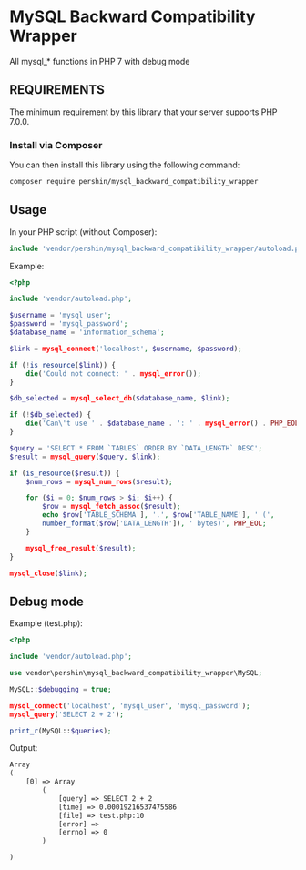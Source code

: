 # MySQL Backward Compatibility Wrapper

All mysql_* functions in PHP 7 with debug mode

REQUIREMENTS
------------

The minimum requirement by this library that your server supports PHP 7.0.0.

### Install via Composer

You can then install this library using the following command:

```sh
composer require pershin/mysql_backward_compatibility_wrapper
```

## Usage

In your PHP script (without Composer):

```php
include 'vendor/pershin/mysql_backward_compatibility_wrapper/autoload.php';
```

Example:

```php
<?php

include 'vendor/autoload.php';

$username = 'mysql_user';
$password = 'mysql_password';
$database_name = 'information_schema';

$link = mysql_connect('localhost', $username, $password);

if (!is_resource($link)) {
    die('Could not connect: ' . mysql_error());
}

$db_selected = mysql_select_db($database_name, $link);

if (!$db_selected) {
    die('Can\'t use ' . $database_name . ': ' . mysql_error() . PHP_EOL);
}

$query = 'SELECT * FROM `TABLES` ORDER BY `DATA_LENGTH` DESC';
$result = mysql_query($query, $link);

if (is_resource($result)) {
    $num_rows = mysql_num_rows($result);

    for ($i = 0; $num_rows > $i; $i++) {
        $row = mysql_fetch_assoc($result);
        echo $row['TABLE_SCHEMA'], '.', $row['TABLE_NAME'], ' (',
        number_format($row['DATA_LENGTH']), ' bytes)', PHP_EOL;
    }

    mysql_free_result($result);
}

mysql_close($link);

```

## Debug mode

Example (test.php):

```php
<?php

include 'vendor/autoload.php';

use vendor\pershin\mysql_backward_compatibility_wrapper\MySQL;

MySQL::$debugging = true;

mysql_connect('localhost', 'mysql_user', 'mysql_password');
mysql_query('SELECT 2 + 2');

print_r(MySQL::$queries);

```

Output:

```txt
Array
(
    [0] => Array
        (
            [query] => SELECT 2 + 2
            [time] => 0.00019216537475586
            [file] => test.php:10
            [error] => 
            [errno] => 0
        )

)

```
